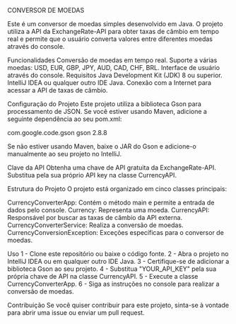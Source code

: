CONVERSOR DE MOEDAS

Este é um conversor de moedas simples desenvolvido em Java. O projeto utiliza a API da ExchangeRate-API para obter taxas de câmbio em tempo real e permite que o usuário converta valores entre diferentes moedas através do console.

Funcionalidades
Conversão de moedas em tempo real.
Suporte a várias moedas: USD, EUR, GBP, JPY, AUD, CAD, CHF, BRL.
Interface de usuário através do console.
Requisitos
Java Development Kit (JDK) 8 ou superior.
IntelliJ IDEA ou qualquer outro IDE Java.
Conexão com a Internet para acessar a API de taxas de câmbio.

Configuração do Projeto
Este projeto utiliza a biblioteca Gson para processamento de JSON. Se você estiver usando Maven, adicione a seguinte dependência ao seu pom.xml:

<dependency>
    <groupId>com.google.code.gson</groupId>
    <artifactId>gson</artifactId>
    <version>2.8.8</version>
</dependency>

Se não estiver usando Maven, baixe o JAR do Gson  e adicione-o manualmente ao seu projeto no IntelliJ.

Clave da API
Obtenha uma chave de API gratuita da ExchangeRate-API. Substitua pela sua próprio API key na classe CurrencyAPI.

Estrutura do Projeto
O projeto está organizado em cinco classes principais:

CurrencyConverterApp: Contém o método main e permite a entrada de dados pelo console.
Currency: Representa uma moeda.
CurrencyAPI: Responsável por buscar as taxas de câmbio da API externa.
CurrencyConverterService: Realiza a conversão de moedas.
CurrencyConversionException: Exceções específicas para o conversor de moedas.

Uso
1 - Clone este repositório ou baixe o código fonte.
2 - Abra o projeto no IntelliJ IDEA ou em qualquer outro IDE Java.
3 - Certifique-se de adicionar a biblioteca Gson ao seu projeto.
4 - Substitua "YOUR_API_KEY" pela sua própria chave de API na classe CurrencyAPI.
5 - Execute a classe CurrencyConverterApp.
6 - Siga as instruções no console para realizar a conversão de moedas.

Contribuição
Se você quiser contribuir para este projeto, sinta-se à vontade para abrir uma issue ou enviar um pull request.

